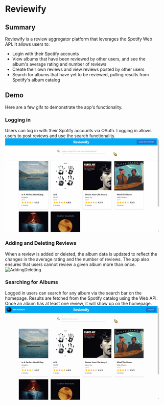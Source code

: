 # Reviewify

## Summary
Reviewify is a review aggregator platform that leverages the Spotify Web API. It allows users to:
- Login with their Spotify accounts
- View albums that have been reviewed by other users, and see the album's average rating and number of reviews
- Create their own reviews and view reviews posted by other users
- Search for albums that have yet to be reviewed, pulling results from Spotify's album catalog

## Demo
Here are a few gifs to demonstrate the app's functionality.

### Logging in
Users can log in with their Spotify accounts via OAuth. Logging in allows users to post reviews and use the search functionality.
![LoggingIn](demo/Login.gif)

### Adding and Deleting Reviews
When a review is added or deleted, the album data is updated to reflect the changes in the average rating and the number of reviews. The app also ensures that users cannot review a given album more than once.
![AddingDeleting](demo/AddDelete.gif)

### Searching for Albums
Logged in users can search for any album via the search bar on the homepage. Results are fetched from the Spotify catalog using the Web API. Once an album has at least one review, it will show up on the homepage.
![SearchingAlbums](demo/Search.gif)